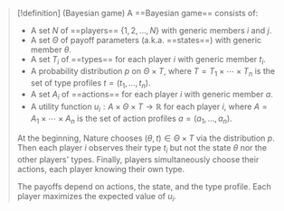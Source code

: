 > [!definition] (Bayesian game)
> A ==Bayesian game== consists of:
> 
> * A set $N$ of ==players== $\{ 1,2,\dots,N \}$ with generic members $i$ and $j$.
> * A set $\Theta$ of payoff parameters (a.k.a. ==states==) with generic member $\theta$.
> * A set $T_{i}$ of ==types== for each player $i$ with generic member $t_{i}$.
> * A probability distribution $p$ on $\Theta \times T$, where $T=T_{1}\times \cdots \times T_{n}$ is the set of type profiles $t=(t_{1},\dots,t_{n})$.
> * A set $A_{i}$ of ==actions== for each player $i$ with generic member $a$.
> * A utility function $u_{i}:A\times\Theta \times T\to \mathbb{R}$ for each player $i$, where $A=A_{1}\times \cdots\times A_{n}$ is the set of action profiles $a=(a_{1},\dots,a_{n})$.
> 
> At the beginning, Nature chooses $(\theta,t)\in\Theta \times T$ via the distribution $p$. Then each player $i$ observes their type $t_{i}$ but not the state $\theta$ nor the other players' types. Finally, players simultaneously choose their actions, each player knowing their own type.
> 
> The payoffs depend on actions, the state, and the type profile. Each player maximizes the expected value of $u_{i}$.

